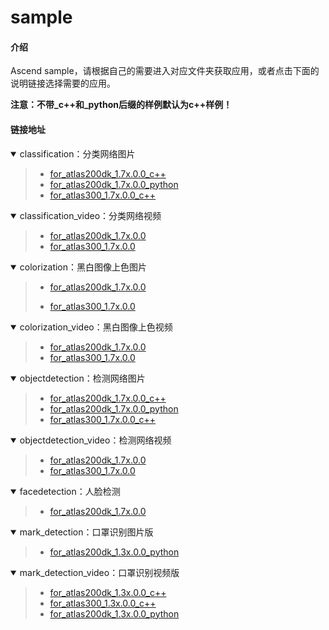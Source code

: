 # sample

#### 介绍

Ascend sample，请根据自己的需要进入对应文件夹获取应用，或者点击下面的说明链接选择需要的应用。

**注意：不带_c++和_python后缀的样例默认为c++样例！**

#### 链接地址


<details open><summary>classification：分类网络图片</summary><blockquote>

- [for_atlas200dk_1.7x.0.0_c++](https://gitee.com/ascend/samples/tree/master/classification/for_atlas200dk_1.7x.0.0_c++)  
- [for_atlas200dk_1.7x.0.0_python](https://gitee.com/ascend/samples/tree/master/classification/for_atlas200dk_1.7x.0.0_python) 
- [for_atlas300_1.7x.0.0_c++](https://gitee.com/ascend/samples/tree/master/classification/for_atlas300_1.7x.0.0_c++)
</blockquote></details>  


<details open><summary>classification_video：分类网络视频</summary><blockquote>

- [for_atlas200dk_1.7x.0.0](https://gitee.com/ascend/samples/tree/master/classification_video/for_atlas200dk_1.7x.0.0)  
- [for_atlas300_1.7x.0.0](https://gitee.com/ascend/samples/tree/master/classification_video/for_atlas300_1.7x.0.0)
</blockquote></details>


<details open><summary>colorization：黑白图像上色图片</summary><blockquote>

- [for_atlas200dk_1.7x.0.0](https://gitee.com/ascend/samples/tree/master/colorization/for_atlas200dk_1.7x.0.0)
  
- [for_atlas300_1.7x.0.0](https://gitee.com/ascend/samples/tree/master/colorization/for_atlas300_1.7x.0.0)
</blockquote></details>  


<details open><summary>colorization_video：黑白图像上色视频</summary><blockquote>

- [for_atlas200dk_1.7x.0.0](https://gitee.com/ascend/samples/tree/master/colorization_video/for_atlas200dk_1.7x.0.0)  
- [for_atlas300_1.7x.0.0](https://gitee.com/ascend/samples/tree/master/colorization_video/for_atlas300_1.7x.0.0)
</blockquote></details>


<details open><summary>objectdetection：检测网络图片</summary><blockquote>

- [for_atlas200dk_1.7x.0.0_c++](https://gitee.com/ascend/samples/tree/master/objectdetection/for_atlas200dk_1.7x.0.0_c++) 
- [for_atlas200dk_1.7x.0.0_python](https://gitee.com/ascend/samples/tree/master/objectdetection/for_atlas200dk_1.7x.0.0_python)   
- [for_atlas300_1.7x.0.0_c++](https://gitee.com/ascend/samples/tree/master/objectdetection/for_atlas300_1.7x.0.0_c++)
</blockquote></details>


<details open><summary>objectdetection_video：检测网络视频</summary><blockquote>

- [for_atlas200dk_1.7x.0.0](https://gitee.com/ascend/samples/tree/master/objectdetection_video/for_atlas200dk_1.7x.0.0)  
- [for_atlas300_1.7x.0.0](https://gitee.com/ascend/samples/tree/master/objectdetection_video/for_atlas300_1.7x.0.0)
</blockquote></details>

<details open><summary>facedetection：人脸检测</summary><blockquote>

- [for_atlas200dk_1.7x.0.0](https://gitee.com/ascend/samples/tree/master/facedetection/for_atlas200dk_1.7x.0.0)  
</blockquote></details> 

<details open><summary>mark_detection：口罩识别图片版</summary><blockquote>

- [for_atlas200dk_1.3x.0.0_python](https://gitee.com/ascend/samples/tree/master/mark_detection/for_atlas200dk_1.3x.0.0_python)
</blockquote></details>


<details open><summary>mark_detection_video：口罩识别视频版</summary><blockquote>

- [for_atlas200dk_1.3x.0.0_c++](https://gitee.com/ascend/samples/tree/master/mark_detection_video_cpp/for_atlas200dk_1.3x.0.0_c++)
- [for_atlas300_1.3x.0.0_c++](https://gitee.com/ascend/samples/tree/master/mark_detection_video_cpp/for_atlas300_1.3x.0.0_c++)
- [for_atlas200dk_1.3x.0.0_python](https://gitee.com/ascend/samples/tree/master/mark_detection_video/for_atlas200dk_1.3x.0.0_python)
</blockquote></details>

